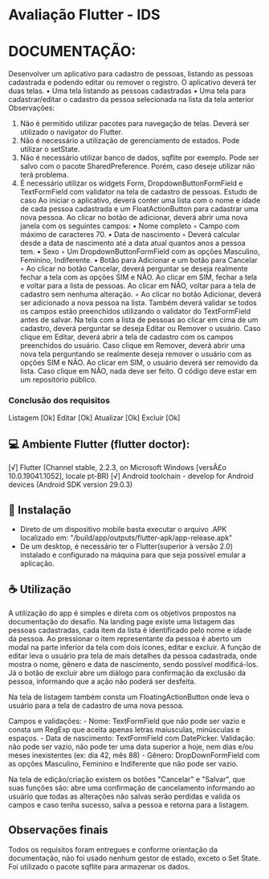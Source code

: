 # Avaliação Flutter - IDS

# DOCUMENTAÇÃO:
Desenvolver um aplicativo para cadastro de pessoas, listando as pessoas cadastrada e
podendo editar ou remover o registro.
O aplicativo deverá ter duas telas.
• Uma tela listando as pessoas cadastradas
• Uma tela para cadastrar/editar o cadastro da pessoa selecionada na lista da tela
anterior
Observações:
1. Não é permitido utilizar pacotes para navegação de telas. Deverá ser utilizado o
navigator do Flutter.
2. Não é necessário a utilização de gerenciamento de estados. Pode utilizar o
setState.
3. Não é necessário utilizar banco de dados, sqflite por exemplo. Pode ser salvo com
o pacote SharedPreference. Porém, caso deseje utilizar não terá problema.
4. É necessário utilizar os widgets Form, DropdownButtonFormField e TextFormField
com validator na tela de cadastro de pessoas.
Estudo de caso
Ao iniciar o aplicativo, deverá conter uma lista com o nome e idade de cada pessoa
cadastrada e um FloatActionButton para cadastrar uma nova pessoa. Ao clicar no botão
de adicionar, deverá abrir uma nova janela com os seguintes campos:
• Nome completo
◦ Campo com máximo de caracteres 70.
• Data de nascimento
◦ Deverá calcular desde a data de nascimento até a data atual quantos anos a
pessoa tem.
• Sexo
◦ Um DropdownButtonFormField com as opções Masculino, Feminino,
Indiferente.
• Botão para Adicionar e um botão para Cancelar
◦ Ao clicar no botão Cancelar, deverá perguntar se deseja realmente fechar a tela
com as opções SIM e NÃO. Ao clicar em SIM, fechar a tela e voltar para a lista
de pessoas. Ao clicar em NÃO, voltar para a tela de cadastro sem nenhuma
alteração.
◦ Ao clicar no botão Adicionar, deverá ser adicionado a nova pessoa na lista.
Também deverá validar se todos os campos estão preenchidos utilizando o
validator do TextFormField antes de salvar.
Na tela com a lista de pessoas ao clicar em cima de um cadastro, deverá perguntar se
deseja Editar ou Remover o usuário. Caso clique em Editar, deverá abrir a tela de cadastro
com os campos preenchidos do usuário. Caso clique em Remover, deverá abrir uma nova
tela perguntando se realmente deseja remover o usuário com as opções SIM e NÃO. Ao
clicar em SIM, o usuário deverá ser removido da lista. Caso clique em NÃO, nada deve ser
feito.
O código deve estar em um repositório público.

### Conclusão dos requisitos

Listagem [Ok]
Editar [Ok]
Atualizar [Ok]
Excluir [Ok]

## 💻 Ambiente Flutter (flutter doctor):

[√] Flutter (Channel stable, 2.2.3, on Microsoft Windows [versÃ£o 10.0.19041.1052], locale pt-BR)
[√] Android toolchain - develop for Android devices (Android SDK version 29.0.3)

## 🚀 Instalação

- Direto de um dispositivo mobile basta executar o arquivo .APK localizado em: "/build/app/outputs/flutter-apk/app-release.apk"
- De um desktop, é necessário ter o Flutter(superior à versão 2.0) instalado e configurado na máquina para que seja possível emular a aplicação.

## ☕ Utilização

A utilização do app é simples e direta com os objetivos propostos na documentação do desafio. Na landing page existe uma listagem das pessoas cadastradas, cada item da lista é identificado pelo nome e idade da pessoa. Ao pressionar o item representante da pessoa é aberto um modal na parte inferior da tela com dois ícones, editar e excluir.
A função de editar leva o usuário pra tela de mais detalhes da pessoa cadastrada, onde mostra o nome, gênero e data de nascimento, sendo possível modificá-los. Já o botão de excluir abre um diálogo para confirmação da exclusão da pessoa, informando que a ação não poderá ser desfeita.

Na tela de listagem também consta um FloatingActionButton onde leva o usuário para a tela de cadastro de uma nova pessoa.


Campos e validações:
    - Nome: TextFormField que não pode ser vazio e consta um RegExp que aceita apenas letras maíusculas, minúsculas e espaços.
    - Data de nascimento: TextFormField com DatePicker. Validação: não pode ser vazio, não pode ter uma data superior a hoje, nem dias e/ou meses inexistentes (ex: dia 42,  mês 88)
    - Gênero: DropDownFormField com as opções Masculino, Feminino e Indiferente que não pode ser vazio.

Na tela de edição/criação existem os botões "Cancelar" e "Salvar", que suas funções são: abre uma confirmação de cancelamento informando ao usuário que todas as alterações não salvas serão perdidas e valida os campos e caso tenha sucesso, salva a pessoa e retorna para a listagem.



## Observações finais

Todos os requisitos foram entregues e conforme orientação da documentação, não foi usado nenhum gestor de estado, exceto o Set State.
Foi utilizado o pacote sqflite para armazenar os dados.